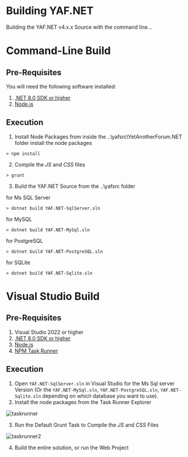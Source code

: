 # Building YAF.NET

Building the YAF.NET v4.x.x Source with the command line...

# Command-Line Build

## Pre-Requisites

You will need the following software installed:

1. [.NET 8.0 SDK or higher](https://dotnet.microsoft.com/download/visual-studio-sdks)
2. [Node.js](https://nodejs.org/en/download/current)

## Execution

1. Install Node Packages
from inside the ..\yafsrc\YetAnotherForum.NET folder install the node packages

```
> npm install
```

2. Compile the *JS* and *CSS* files

```
> grunt
```

3. Build the YAF.NET Source from the ..\yafsrc folder

for Ms SQL Server
```
> dotnet build YAF.NET-SqlServer.sln
```

for MySQL
```
> dotnet build YAF.NET-MySql.sln
```

for PostgreSQL
```
> dotnet build YAF.NET-PostgreSQL.sln
```

for SQLite
```
> dotnet build YAF.NET-Sqlite.sln
```

# Visual Studio Build

## Pre-Requisites

1. Visual Studio 2022 or higher
2. [.NET 8.0 SDK or higher](https://dotnet.microsoft.com/download/visual-studio-sdks)
3. [Node.js](https://nodejs.org/en/download/current)
4. [NPM Task Runner](https://marketplace.visualstudio.com/items?itemName=MadsKristensen.NPMTaskRunner)

## Execution

1. Open `YAF.NET-SqlServer.sln` in Visual Studio for the Ms Sql server Version (Or the `YAF.NET-MySql.sln`, `YAF.NET-PostgreSQL.sln`, `YAF.NET-Sqlite.sln` depending on which database you want to use).
2. Install the node packages from the Task Runner Explorer

![taskrunner](https://github.com/YAFNET/YAFNET/assets/722575/ee732d52-4440-4973-94cc-6b985f51c4cb)

3. Run the Default Grunt Task to Compile the *JS* and *CSS* Files

![taskrunner2](https://github.com/YAFNET/YAFNET/assets/722575/a67bd6da-f17f-4a09-a721-c5658f591992)

4. Build the entire solution, or run the Web Project
